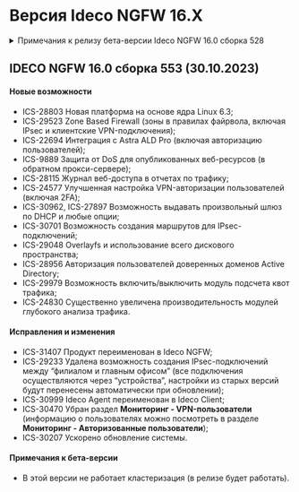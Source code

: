 # Версия Ideco NGFW 16.X

<details>

<summary>Примечания к релизу бета-версии Ideco NGFW 16.0 сборка 528</summary>

**Дата выхода версии**: 20.10.2023.

Техническая поддержка и обратная связь (поможет нам улучшить продукт):

* Обсудить версию в телеграмм-канале с разработчиками: [https://t.me/idecoutm](https://t.me/idecoutm)
* Портал технической поддержки: [https://help.ideco.ru/](https://help.ideco.ru/)
* Электронная почта: help@ideco.ru
* Telegram: [ideco.bot](https://telegram.im/@ideco_support_bot)


[Скачать Ideco NGFW 16](https://my.ideco.ru/). \
Автоматическая регистрация тестовой лицензии: my.ideco.ru (полный функционал на 40 дней и 10 000 пользователей). 

**Обновление с релизов Ideco UTM 8.12 и старше**

Обновление с релиза Ideco UTM 13 возможно через автоматические обновления (тестовый канал, будет доступна в ближайшее время). \
Обновление с релизов 8.х, 9.х, 10.х, 11.х, 12.х возможно через автоматические обновления с промежуточным обновлением до версий 9.11, 10.7, 11.10, 12.8. \
После обновлении на Ideco UTM 15 приостанавливается  синхронизация с Active Directory, если локальные пользователи Ideco UTM находятся в группах Active Directory.

**Обновление с версии Ideco UTM 7.9.9**

Прямое обновление до версии 15 напрямую невозможно.\
Возможна миграция настроек (загрузка бэкапа настроек) на предварительно установленную версию [9.11](https://storage.yandexcloud.net/ideco-utm-iso/Ideco-UTM-9-11-2.iso) и дальнейшее обновление до версии 14.0 с помощью автоматического обновления.

</details>

## IDECO NGFW 16.0 сборка 553 (30.10.2023)

#### Новые возможности

* ICS-28803 Новая платформа на основе ядра Linux 6.3;
* ICS-29523 Zone Based Firewall (зоны в правилах файрвола, включая IPsec и клиентские VPN-подключения);
* ICS-22694 Интеграция с Astra ALD Pro (включая авторизацию пользователей);
* ICS-9889 Защита от DoS для опубликованных веб-ресурсов (в обратном прокси-сервере);
* ICS-28115 Журнал веб-доступа в отчетах по трафику;
* ICS-24577 Улучшенная настройка VPN-авторизации пользователей (включая 2FA);
* ICS-30962, ICS-27897 Возможность выдавать произвольный шлюз по DHCP и любые опции;
* ICS-30701 Возможность создания маршрутов для IPsec-подключений;
* ICS-29048 Overlayfs и использование всего дискового пространства;
* ICS-28956 Авторизация пользователей доверенных доменов Active Directory;
* ICS-29979 Возможность включить/выключить модуль подсчета квот трафика;
* ICS-24830 Существенно увеличена производительность модулей глубокого анализа трафика.

#### Исправления и изменения

* ICS-31407 Продукт переименован в Ideco NGFW;
* ICS-29233 Удалена возможность создания IPsec-подключений между “филиалом и главным офисом” (все подключения осуществляются через “устройства”, настройки из старых версий будут перенесены автоматически при обновлении);
* ICS-30999 Ideco Agent переименован в Ideco Client;
* ICS-30470 Убран раздел **Мониторинг - VPN-пользователи** (информацию о пользователях можно посмотреть в разделе **Мониторинг - Авторизованные пользователи**);
* ICS-30207 Ускорено обновление системы.

#### Примечания к бета-версии

* В этой версии не работает кластеризация (в релизе будет работать).